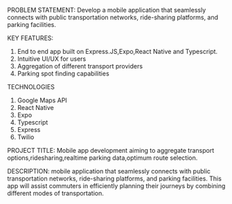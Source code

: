  PROBLEM STATEMENT: Develop a mobile application that seamlessly connects with public transportation networks, ride-sharing platforms, and parking facilities.

 KEY FEATURES:
 1. End to end app built on Express.JS,Expo,React Native and Typescript.
 2. Intuitive UI/UX for users
 3. Aggregation of different transport providers
 4. Parking spot finding capabilities


TECHNOLOGIES
1. Google Maps API
2. React Native
3. Expo
4. Typescript
5. Express
6. Twilio

PROJECT TITLE: Mobile app development aiming to aggregate transport options,ridesharing,realtime parking data,optimum route selection.

DESCRIPTION: mobile application that seamlessly connects with public transportation networks, ride-sharing platforms, and parking facilities. This app will assist commuters in efficiently planning their journeys by combining different modes of transportation.
